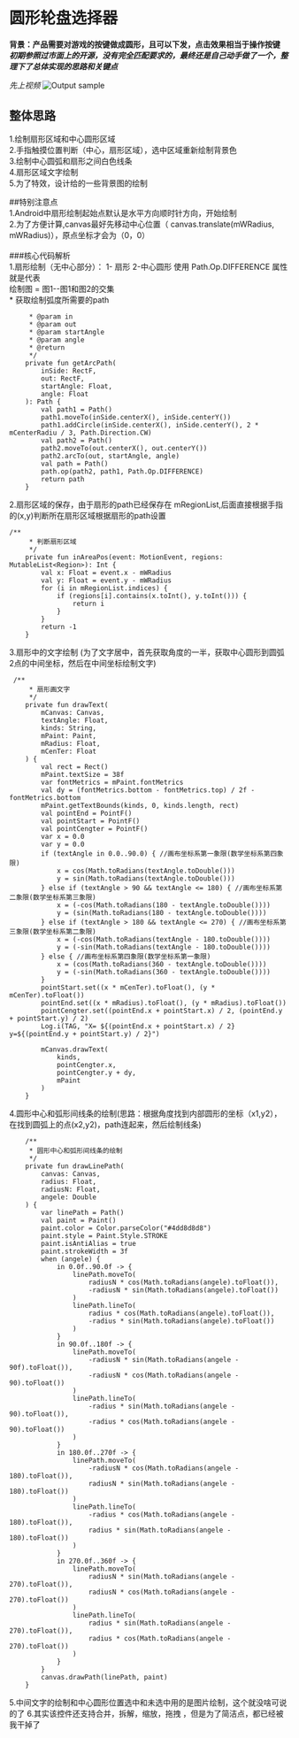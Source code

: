 # 圆形轮盘选择器

**背景：产品需要对游戏的按键做成圆形，且可以下发，点击效果相当于操作按键**
***初期参照过市面上的开源，没有完全匹配要求的，最终还是自己动手做了一个，整理下了总体实现的思路和关键点***

*先上视频*
![Output sample](
https://github.com/androidsihai1/CircleWheelView/raw/master/%E8%BD%AE%E7%9B%98%E8%A7%86%E9%A2%91.gif)

## 整体思路<br>
1.绘制扇形区域和中心圆形区域  <br>
2.手指触摸位置判断（中心，扇形区域），选中区域重新绘制背景色  <br>
3.绘制中心圆弧和扇形之间白色线条  <br>
4.扇形区域文字绘制  <br>
5.为了特效，设计给的一些背景图的绘制  <br>


##特别注意点<br>
1.Android中扇形绘制起始点默认是水平方向顺时针方向，开始绘制  <br>
2.为了方便计算,canvas最好先移动中心位置（ canvas.translate(mWRadius, mWRadius)），原点坐标才会为（0，0） <br>   
###核心代码解析 <br>
1.扇形绘制（无中心部分）： 1- 扇形  2-中心圆形  使用 Path.Op.DIFFERENCE 属性就是代表 <br>
   绘制图 = 图1--图1和图2的交集 <br>
     * 获取绘制弧度所需要的path
```
     * @param in
     * @param out
     * @param startAngle
     * @param angle
     * @return
     */
    private fun getArcPath(
        inSide: RectF,
        out: RectF,
        startAngle: Float,
        angle: Float
    ): Path {
        val path1 = Path()
        path1.moveTo(inSide.centerX(), inSide.centerY())
        path1.addCircle(inSide.centerX(), inSide.centerY(), 2 * mCenterRadiu / 3, Path.Direction.CW)
        val path2 = Path()
        path2.moveTo(out.centerX(), out.centerY())
        path2.arcTo(out, startAngle, angle)
        val path = Path()
        path.op(path2, path1, Path.Op.DIFFERENCE)
        return path
    }
```
2.扇形区域的保存，由于扇形的path已经保存在 mRegionList,后面直接根据手指的(x,y)判断所在扇形区域根据扇形的path设置
```
/**
     * 判断扇形区域
     */
    private fun inAreaPos(event: MotionEvent, regions: MutableList<Region>): Int {
        val x: Float = event.x - mWRadius
        val y: Float = event.y - mWRadius
        for (i in mRegionList.indices) {
            if (regions[i].contains(x.toInt(), y.toInt())) {
                return i
            }
        }
        return -1
    }
```
3.扇形中的文字绘制 (为了文字居中，首先获取角度的一半，获取中心圆形到圆弧2点的中间坐标，然后在中间坐标绘制文字)
```
 /**
     * 扇形画文字
     */
    private fun drawText(
        mCanvas: Canvas,
        textAngle: Float,
        kinds: String,
        mPaint: Paint,
        mRadius: Float,
        mCenTer: Float
    ) {
        val rect = Rect()
        mPaint.textSize = 38f
        var fontMetrics = mPaint.fontMetrics
        val dy = (fontMetrics.bottom - fontMetrics.top) / 2f - fontMetrics.bottom
        mPaint.getTextBounds(kinds, 0, kinds.length, rect)
        val pointEnd = PointF()
        val pointStart = PointF()
        val pointCengter = PointF()
        var x = 0.0
        var y = 0.0
        if (textAngle in 0.0..90.0) { //画布坐标系第一象限(数学坐标系第四象限)
            x = cos(Math.toRadians(textAngle.toDouble()))
            y = sin(Math.toRadians(textAngle.toDouble()))
        } else if (textAngle > 90 && textAngle <= 180) { //画布坐标系第二象限(数学坐标系第三象限)
            x = (-cos(Math.toRadians(180 - textAngle.toDouble())))
            y = (sin(Math.toRadians(180 - textAngle.toDouble())))
        } else if (textAngle > 180 && textAngle <= 270) { //画布坐标系第三象限(数学坐标系第二象限)
            x = (-cos(Math.toRadians(textAngle - 180.toDouble())))
            y = (-sin(Math.toRadians(textAngle - 180.toDouble())))
        } else { //画布坐标系第四象限(数学坐标系第一象限)
            x = (cos(Math.toRadians(360 - textAngle.toDouble())))
            y = (-sin(Math.toRadians(360 - textAngle.toDouble())))
        }
        pointStart.set((x * mCenTer).toFloat(), (y * mCenTer).toFloat())
        pointEnd.set((x * mRadius).toFloat(), (y * mRadius).toFloat())
        pointCengter.set((pointEnd.x + pointStart.x) / 2, (pointEnd.y + pointStart.y) / 2)
        Log.i(TAG, "X= ${(pointEnd.x + pointStart.x) / 2}  y=${(pointEnd.y + pointStart.y) / 2}")

        mCanvas.drawText(
            kinds,
            pointCengter.x,
            pointCengter.y + dy,
            mPaint
        )
    }
```
4.圆形中心和弧形间线条的绘制(思路：根据角度找到内部圆形的坐标（x1,y2），在找到圆弧上的点(x2,y2)，path连起来，然后绘制线条)
```
    /**
     * 圆形中心和弧形间线条的绘制
     */
    private fun drawLinePath(
        canvas: Canvas,
        radius: Float,
        radiusN: Float,
        angele: Double
    ) {
        var linePath = Path()
        val paint = Paint()
        paint.color = Color.parseColor("#4dd8d8d8")
        paint.style = Paint.Style.STROKE
        paint.isAntiAlias = true
        paint.strokeWidth = 3f
        when (angele) {
            in 0.0f..90.0f -> {
                linePath.moveTo(
                    radiusN * cos(Math.toRadians(angele).toFloat()),
                    -radiusN * sin(Math.toRadians(angele).toFloat())
                )
                linePath.lineTo(
                    radius * cos(Math.toRadians(angele).toFloat()),
                    -radius * sin(Math.toRadians(angele).toFloat())
                )
            }
            in 90.0f..180f -> {
                linePath.moveTo(
                    -radiusN * sin(Math.toRadians(angele - 90f).toFloat()),
                    -radiusN * cos(Math.toRadians(angele - 90).toFloat())
                )
                linePath.lineTo(
                    -radius * sin(Math.toRadians(angele - 90).toFloat()),
                    -radius * cos(Math.toRadians(angele - 90).toFloat())
                )
            }
            in 180.0f..270f -> {
                linePath.moveTo(
                    -radiusN * cos(Math.toRadians(angele - 180).toFloat()),
                    radiusN * sin(Math.toRadians(angele - 180).toFloat())
                )
                linePath.lineTo(
                    -radius * cos(Math.toRadians(angele - 180).toFloat()),
                    radius * sin(Math.toRadians(angele - 180).toFloat())
                )
            }
            in 270.0f..360f -> {
                linePath.moveTo(
                    radiusN * sin(Math.toRadians(angele - 270).toFloat()),
                    radiusN * cos(Math.toRadians(angele - 270).toFloat())
                )
                linePath.lineTo(
                    radius * sin(Math.toRadians(angele - 270).toFloat()),
                    radius * cos(Math.toRadians(angele - 270).toFloat())
                )
            }
        }
        canvas.drawPath(linePath, paint)
    }
```
5.中间文字的绘制和中心圆形位置选中和未选中用的是图片绘制，这个就没啥可说的了
6.其实该控件还支持合并，拆解，缩放，拖拽  ，但是为了简洁点，都已经被我干掉了 


